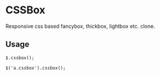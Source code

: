 # CSSBox

Responsive css based fancybox, thickbox, lightbox etc. clone.

## Usage

```
$.cssbox();

$('a.cssbox').cssbox();

```
